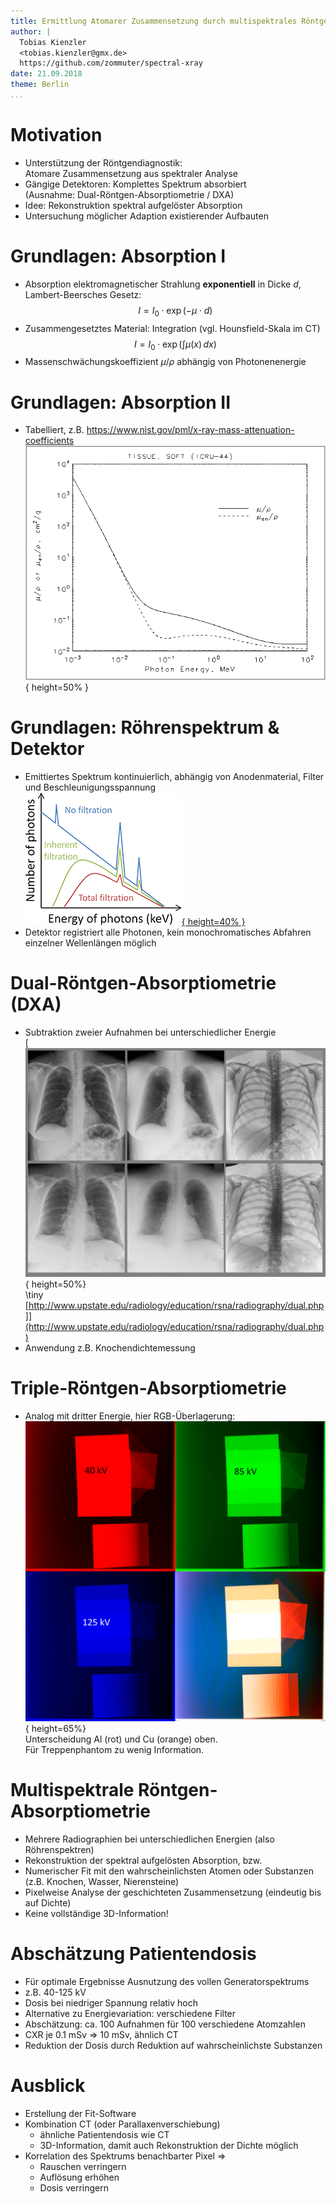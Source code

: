 ```yaml
---
title: Ermittlung Atomarer Zusammensetzung durch multispektrales Röntgen
author: |
  Tobias Kienzler  
  <tobias.kienzler@gmx.de>  
  https://github.com/zommuter/spectral-xray
date: 21.09.2018
theme: Berlin
...
```


# Motivation
- Unterstützung der Röntgendiagnostik:  
Atomare Zusammensetzung aus spektraler Analyse
- Gängige Detektoren: Komplettes Spektrum absorbiert  
(Ausnahme: Dual-Röntgen-Absorptiometrie / DXA)
- Idee: Rekonstruktion spektral aufgelöster Absorption
- Untersuchung möglicher Adaption existierender Aufbauten

# Grundlagen: Absorption I
- Absorption elektromagnetischer Strahlung **exponentiell** in Dicke $d$, Lambert-Beersches Gesetz:  
$$I = I_0\cdot\exp{\left(-\mu\cdot d\right)}$$
- Zusammengesetztes Material: Integration (vgl. Hounsfield-Skala im CT)  
$$I = I_0\cdot\exp{\left(\int \mu(x)\, dx\right)}$$
- Massenschwächungskoeffizient $\mu/\rho$ abhängig von Photonenenergie

# Grundlagen: Absorption II
- Tabelliert, z.B. <https://www.nist.gov/pml/x-ray-mass-attenuation-coefficients>  
![](murho_tissue.png){ height=50% }

# Grundlagen: Röhrenspektrum & Detektor
- Emittiertes Spektrum kontinuierlich, abhängig von Anodenmaterial, Filter und Beschleunigungsspannung  
[![](xray-alter3.png){ height=40% }](https://www.radiologycafe.com/radiology-trainees/frcr-physics-notes/production-of-x-rays)
- Detektor registriert alle Photonen, kein monochromatisches Abfahren einzelner Wellenlängen möglich

# Dual-Röntgen-Absorptiometrie (DXA)
- Subtraktion zweier Aufnahmen bei unterschiedlicher Energie  
[![](index_clip_image002_0010.jpg){ height=50%}  
\tiny [http://www.upstate.edu/radiology/education/rsna/radiography/dual.php]](http://www.upstate.edu/radiology/education/rsna/radiography/dual.php)
- Anwendung z.B. Knochendichtemessung

# Triple-Röntgen-Absorptiometrie
- Analog mit dritter Energie, hier RGB-Überlagerung:  
![](triple.png){ height=65%}  
Unterscheidung Al (rot) und Cu (orange) oben.  
Für Treppenphantom zu wenig Information.

# Multispektrale Röntgen-Absorptiometrie
- Mehrere Radiographien bei unterschiedlichen Energien (also Röhrenspektren)
- Rekonstruktion der spektral aufgelösten Absorption, bzw.
- Numerischer Fit mit den wahrscheinlichsten Atomen oder Substanzen (z.B. Knochen, Wasser, Nierensteine)
- Pixelweise Analyse der geschichteten Zusammensetzung (eindeutig bis auf Dichte)
- Keine vollständige 3D-Information!

# Abschätzung Patientendosis
- Für optimale Ergebnisse Ausnutzung des vollen Generatorspektrums
- z.B. 40-125 kV
- Dosis bei niedriger Spannung relativ hoch
- Alternative zu Energievariation: verschiedene Filter
- Abschätzung: ca. 100 Aufnahmen für 100 verschiedene Atomzahlen
- CXR je 0.1 mSv $\Rightarrow$ 10 mSv, ähnlich CT
- Reduktion der Dosis durch Reduktion auf wahrscheinlichste Substanzen

# Ausblick
- Erstellung der Fit-Software
- Kombination CT (oder Parallaxenverschiebung)
    - ähnliche Patientendosis wie CT
    - 3D-Information, damit auch Rekonstruktion der Dichte möglich
- Korrelation des Spektrums benachbarter Pixel $\Rightarrow$
    - Rauschen verringern
    - Auflösung erhöhen
    - Dosis verringern